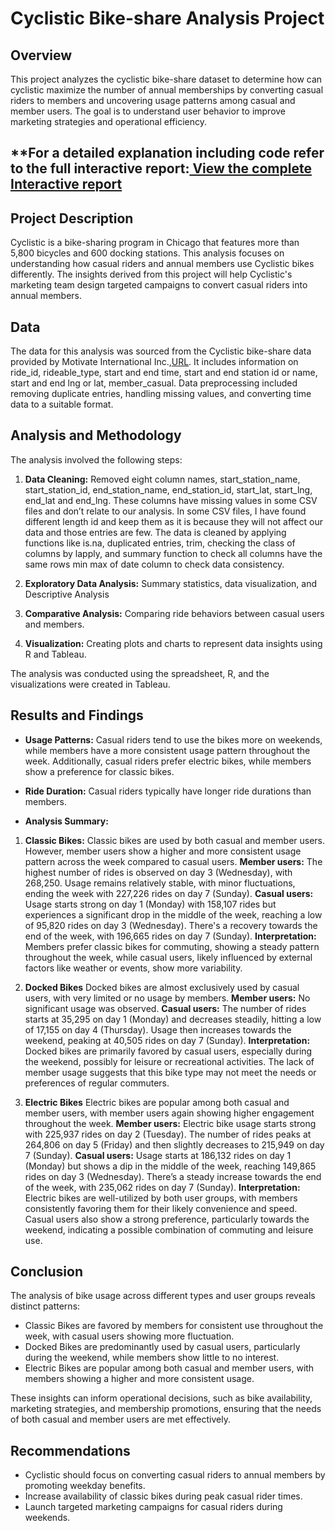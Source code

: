 # Cyclistic Bike-share Analysis Project
## Overview
This project analyzes the cyclistic bike-share dataset to determine how can cyclistic maximize the number of annual memberships  by converting casual riders to members and uncovering usage patterns among casual and member users. The goal is to understand user behavior to improve marketing strategies and operational efficiency.

## **For a detailed explanation including code refer to the full interactive report:[ View the complete Interactive report](https://imraniz733.github.io/Cyclistic-Bike-Share-Analysis/)
## Project Description
Cyclistic is a bike-sharing program in Chicago that features more than 5,800 bicycles and 600 docking stations. This analysis focuses on understanding how casual riders and annual members use Cyclistic bikes differently. The insights derived from this project will help Cyclistic's marketing team design targeted campaigns to convert casual riders into annual members.

## Data
The data for this analysis was sourced from the Cyclistic bike-share data provided by Motivate International Inc.,[URL](https://divvy-tripdata.s3.amazonaws.com/index.html). It includes information on ride_id, rideable_type, start and end time, start and end station id or name, start and end lng or lat, member_casual. Data preprocessing included removing duplicate entries, handling missing values, and converting time data to a suitable format.

## Analysis and Methodology

The analysis involved the following steps:

1. **Data Cleaning:** Removed eight column names, start_station_name, start_station_id, end_station_name, end_station_id, start_lat, start_lng, end_lat and end_lng. These columns have missing values in some CSV files and don’t relate to our analysis.
In some CSV files, I have found different length id and keep them as it is because they will not affect our data and those entries are few.
The data is cleaned by applying functions like is.na, duplicated entries, trim, checking the class of columns by lapply, and summary function to check all columns have the same rows min max of date column to check data consistency.

2. **Exploratory Data Analysis:** Summary statistics, data visualization, and Descriptive Analysis
3. **Comparative Analysis:** Comparing ride behaviors between casual users and members.
4. **Visualization:** Creating plots and charts to represent data insights using R and Tableau.

The analysis was conducted using the spreadsheet, R, and the visualizations were created in Tableau.

## Results and Findings

- **Usage Patterns:** Casual riders tend to use the bikes more on weekends, while members have a more consistent usage pattern throughout the week. Additionally, casual riders prefer electric bikes, while members show a preference for classic bikes.
- **Ride Duration:** Casual riders typically have longer ride durations than members.

- **Analysis Summary:**
1. **Classic Bikes:** Classic bikes are used by both casual and member users. However, member users show a higher and more consistent usage pattern across the week compared to casual users.
**Member users:**
   The highest number of rides is observed on day 3 (Wednesday), with 268,250.
   Usage remains relatively stable, with minor fluctuations, ending the week with 227,226 rides on day 7 (Sunday).
**Casual users:**
   Usage starts strong on day 1 (Monday) with 158,107 rides but experiences a significant drop in the middle of the week, reaching a low of 95,820 rides on day 3 (Wednesday).
   There's a recovery towards the end of the week, with 196,665 rides on day 7 (Sunday).
**Interpretation:** Members prefer classic bikes for commuting, showing a steady pattern throughout the week, while casual users, likely influenced by external factors like weather or events, show more variability.

2. **Docked Bikes** Docked bikes are almost exclusively used by casual users, with very limited or no usage by members.
**Member users:**
   No significant usage was observed.
**Casual users:**
   The number of rides starts at 35,295 on day 1 (Monday) and decreases steadily, hitting a low of 17,155 on day 4 (Thursday).
   Usage then increases towards the weekend, peaking at 40,505 rides on day 7 (Sunday).
**Interpretation:** Docked bikes are primarily favored by casual users, especially during the weekend, possibly for leisure or recreational activities. The lack of member usage suggests that this bike type may not meet the needs or preferences of regular commuters.

3. **Electric Bikes** Electric bikes are popular among both casual and member users, with member users again showing higher engagement throughout the week.
**Member users:**
   Electric bike usage starts strong with 225,937 rides on day 2 (Tuesday).
   The number of rides peaks at 264,806 on day 5 (Friday) and then slightly decreases to 215,949 on day 7 (Sunday).
**Casual users:**
   Usage starts at 186,132 rides on day 1 (Monday) but shows a dip in the middle of the week, reaching 149,865 rides on day 3 (Wednesday).
   There’s a steady increase towards the end of the week, with 235,062 rides on day 7 (Sunday).
**Interpretation:** Electric bikes are well-utilized by both user groups, with members consistently favoring them for their likely convenience and speed. Casual users also show a strong preference, particularly towards the weekend, indicating a possible combination of commuting and leisure use.

## Conclusion
The analysis of bike usage across different types and user groups reveals distinct patterns:
- Classic Bikes are favored by members for consistent use throughout the week, with casual users showing more fluctuation.
- Docked Bikes are predominantly used by casual users, particularly during the weekend, while members show little to no interest.
- Electric Bikes are popular among both casual and member users, with members showing a higher and more consistent usage.

These insights can inform operational decisions, such as bike availability, marketing strategies, and membership promotions, ensuring that the needs of both casual and member users are met effectively.

## Recommendations
- Cyclistic should focus on converting casual riders to annual members by promoting weekday benefits.
- Increase availability of classic bikes during peak casual rider times.
- Launch targeted marketing campaigns for casual riders during weekends.

